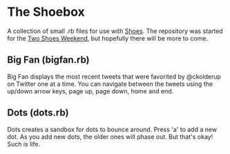 # The Shoebox

A collection of small .rb files for use with [Shoes][shoesrb].
The repository was started for the [Two Shoes Weekend][tsw], but hopefully there will be more to come.

## Big Fan (bigfan.rb)

Big Fan displays the most recent tweets that were favorited by @ckolderup on Twitter one at a time.
You can navigate between the tweets using the up/down arrow keys, page up, page down, home and end.

## Dots (dots.rb)

Dots creates a sandbox for dots to bounce around. Press 'a' to add a new dot. As you add new dots, the older ones will phase out. But that's okay! Such is life.

[shoesrb]: http://shoesrb.com
[tsw]: http://ckolderup.tumblr.com/post/5674571526/two-shoes-weekend
